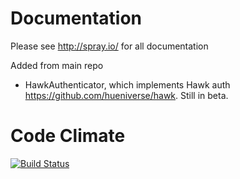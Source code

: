 # Documentation

Please see <http://spray.io/> for all documentation

Added from main repo
- HawkAuthenticator, which implements Hawk auth <https://github.com/hueniverse/hawk>. Still in beta.

# Code Climate

[![Build Status](https://travis-ci.org/ryanbrozo/spray.png)](https://travis-ci.org/ryanbrozo/spray)